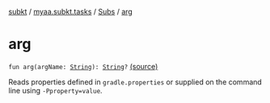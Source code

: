 [subkt](../../index.md) / [myaa.subkt.tasks](../index.md) / [Subs](index.md) / [arg](./arg.md)

# arg

`fun arg(argName: `[`String`](https://kotlinlang.org/api/latest/jvm/stdlib/kotlin/-string/index.html)`): `[`String`](https://kotlinlang.org/api/latest/jvm/stdlib/kotlin/-string/index.html)`?` [(source)](https://github.com/Myaamori/SubKt/blob/master/src/main/kotlin/myaa/subkt/tasks/plugin.kt#L621)

Reads properties defined in `gradle.properties` or supplied on the
command line using `-Pproperty=value`.

